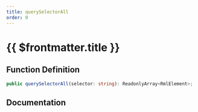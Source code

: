 ```yaml
---
title: querySelectorAll
order: 0
---
```


# {{ $frontmatter.title }}

## Function Definition

```ts
public querySelectorAll(selector: string): ReadonlyArray<RmlElement>;
```

## Documentation

<!--@include: ./parts/querySelectorAll.md-->
